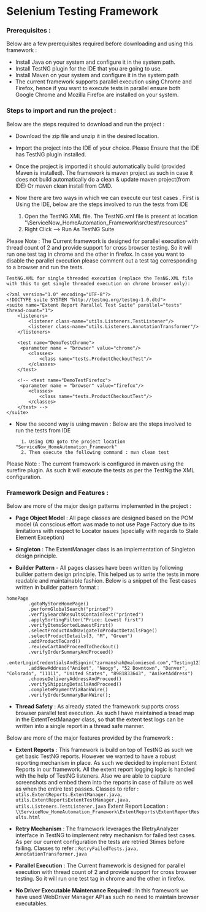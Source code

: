 # Selenium Testing Framework 

### Prerequisites : 

Below are a few prerequisites required before downloading and using this framework : 

- Install Java on your system and configure it in the system path.
- Install TestNG plugin for the IDE that you are going to use.
- Install Maven on your system and configure it in the system path
- The current framework supports parallel execution using Chrome and Firefox, hence if you want to execute tests in parallel ensure 
  both Google Chrome and Mozilla Firefox are installed on your system.

### Steps to import and run the project : 

Below are the steps required to download and run the project : 

- Download the zip file and unzip it in the desired location.
- Import the project into the IDE of your choice. Please Ensure that the IDE has TestNG plugin installed.
- Once the project is imported it should automatically build (provided Maven is installed). The framework is maven project as such in case it does not build automatically do a clean & update maven project(from IDE) Or maven clean install from CMD.
- Now there are two ways in which we can execute our test cases . First is Using the IDE, below are the steps involved to run the tests from IDE

	1. Open the TestNG.XML file. The TestNG.xml file is present at location "\\ServiceNow_HomeAutomation_Framework\src\test\resources"
	2. Right Click --> Run As TestNG Suite
	
Please Note : 
	The Current framework is designed for parallel execution with thread count of 2 and provide support for cross browser testing. So it will run one test tag in chrome and the other in firefox. 
	In case you want to disable the parallel execution please comment out a test tag corresponding to a browser and run the tests.

```	
TestNG.XML for single threaded execution (replace the TesNG.XML file with this to get single threaded execution on chrome browser only):  

<?xml version="1.0" encoding="UTF-8"?>
<!DOCTYPE suite SYSTEM "http://testng.org/testng-1.0.dtd">
<suite name="Extent Report Parallel Test Suite" parallel="tests" thread-count="1">
    <listeners>
        <listener class-name="utils.Listeners.TestListener"/>
        <listener class-name="utils.Listeners.AnnotationTransformer"/>
    </listeners>

    <test name="DemoTestChrome">
     <parameter name = "browser" value="chrome"/> 
        <classes>
            <class name="tests.ProductCheckoutTest"/>
        </classes>
    </test>
    
    <!-- <test name="DemoTestFirefox">
     <parameter name = "browser" value="firefox"/> 
        <classes>
            <class name="tests.ProductCheckoutTest"/>
        </classes>
    </test> -->
</suite>

```
	
- Now the second way is using maven : Below are the steps involved to run the tests from IDE
		
		1. Using CMD goto the project location "ServiceNow_HomeAutomation_Framework"
		2. Then execute the following command : mvn clean test
	
Please Note : 
	The current framework is configured in maven using the surefire plugin. As such it will execute the tests as per the TestNg the XML configuration.
	

### Framework Design and Features : 

Below are more of the major design patterns implemented in the project : 

- **Page Object Model** : All page classes are designed based on the POM model (A conscious effort was made to not use Page Factory due to its limitations
with respect to Locator issues (specially with regards to Stale Element Exception)


- **Singleton**  : The ExtentManager class is an implementation of Singleton design principle.


- **Builder Pattern** - All pages classes have been written by following builder pattern design principle. This helped us to write the tests in more readable and maintainable fashion. Below is a snippet of the Test cases written in builder pattern format : 

```
homePage
        .gotoMyStoreHomePage()
        .performGlobalSearch("printed")
        .verfiySearchResultsContainText("printed")
        .applySortingFilter("Price: Lowest first")
        .verifyItemsSortedLowestFirst()
        .selectProductAndNavigateToProductDetailsPage()
        .selectProductDetails(3, "M", "Green")
        .addProductToCard()
        .reviewCartAndProceedToCheckout()
        .verifyOrderSummaryAndProceed()
        .enterLoginCredentialsAndSignin("zarmanshah@malomiesed.com","Testing123")
        .addNewAddress("Aniket", "Neogy", "52 Downtown", "Denver", "Colorado", "11111", "United States", "8981833643", "AniketAddress")
        .chooseDeliveryAddressAndProceed()
        .verifyShippingDetailsAndProceed()
        .completePaymentViaBankWire()
        .verifyOrderSummaryBankWire();
```
- **Thread Safety**  : As already stated the framework supports cross browser parallel test execution. As such I have maintained a tread map in the 
 ExtentTestManager class, so that the extent test logs can be written into a single report in a thread safe manner.
 
 

Below are more of the major features provided by the framework  : 

- **Extent Reports** : This framework is build on top of TestNG as such we get basic TestNG reports. However we wanted to have a robust reporting mechanism in place. As such we decided to implement Extent Reports in our framework. All the extent report logging logic is handled with the help of TestNG listeners. Also we are able to capture screenshots and embed them into the reports in case of failure as well as when the entire test passes.
Classes to refer : ``utils.ExtentReports.ExtentManager.java, utils.ExtentReportsExtentTestManager.java, utils.Listeners.TestListener.java``
Extent Report Location : ``\\ServiceNow_HomeAutomation_Framework\ExtentReports\ExtentReportResults.html``



- **Retry Mechanism** : The framework leverages the IRetryAnalyzer interface in TestNG to implement retry mechanism for failed test cases. As per our current configuration the tests are retried 3times before failing. 
Classes to refer : ``RetryFailedTests.java, AnnotationTransformer.java``



- **Parallel Execution** : The Current framework is designed for parallel execution with thread count of 2 and provide support for cross browser testing. So it will run one test tag in chrome and the other in firefox. 



 - **No Driver Executable Maintenance Required** : In this framework we have used WebDriver Manager API as such no need to maintain browser executables.





 

	